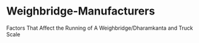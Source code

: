 # Weighbridge-Manufacturers
Factors That Affect the Running of A Weighbridge/Dharamkanta and Truck Scale
